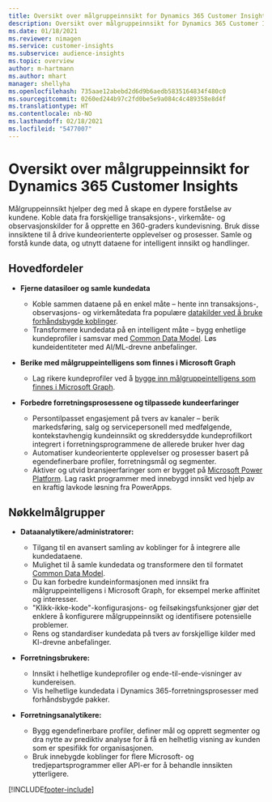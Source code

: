 ```yaml
---
title: Oversikt over målgruppeinnsikt for Dynamics 365 Customer Insights
description: Oversikt over målgruppeinnsikt for Dynamics 365 Customer Insights.
ms.date: 01/18/2021
ms.reviewer: nimagen
ms.service: customer-insights
ms.subservice: audience-insights
ms.topic: overview
author: m-hartmann
ms.author: mhart
manager: shellyha
ms.openlocfilehash: 735aae12abebd2d6d9b6aedb5835164834f480c0
ms.sourcegitcommit: 0260ed244b97c2fd0be5e9a084c4c489358e8d4f
ms.translationtype: HT
ms.contentlocale: nb-NO
ms.lasthandoff: 02/18/2021
ms.locfileid: "5477007"
---
```

# <a name="audience-insights-for-dynamics-365-customer-insights-overview"></a>Oversikt over målgruppeinnsikt for Dynamics 365 Customer Insights

Målgruppeinnsikt hjelper deg med å skape en dypere forståelse av kundene. Koble data fra forskjellige transaksjons-, virkemåte- og observasjonskilder for å opprette en 360-graders kundevisning. Bruk disse innsiktene til å drive kundeorienterte opplevelser og prosesser. Samle og forstå kunde data, og utnytt dataene for intelligent innsikt og handlinger.

## <a name="main-benefits"></a>Hovedfordeler 

- **Fjerne datasiloer og samle kundedata**

  - Koble sammen dataene på en enkel måte – hente inn transaksjons-, observasjons- og virkemåtedata fra populære [datakilder ved å bruke forhåndsbygde koblinger](data-sources.md).
  - Transformere kundedata på en intelligent måte – bygg enhetlige kundeprofiler i samsvar med [Common Data Model](https://docs.microsoft.com/common-data-model/). Løs kundeidentiteter med AI/ML-drevne anbefalinger.

- **Berike med målgruppeintelligens som finnes i Microsoft Graph**

  - Lag rikere kundeprofiler ved å [bygge inn målgruppeintelligens som finnes i Microsoft Graph](enrichment-microsoft-graph.md).  

- **Forbedre forretningsprosessene og tilpassede kundeerfaringer**

  - Persontilpasset engasjement på tvers av kanaler – berik markedsføring, salg og servicepersonell med medfølgende, kontekstavhengig kundeinnsikt og skreddersydde kundeprofilkort integrert i forretningsprogrammene de allerede bruker hver dag
  - Automatiser kundeorienterte opplevelser og prosesser basert på egendefinerbare profiler, forretningsmål og segmenter.
  - Aktiver og utvid bransjeerfaringer som er bygget på [Microsoft Power Platform](https://powerplatform.microsoft.com/). Lag raskt programmer med innebygd innsikt ved hjelp av en kraftig lavkode løsning fra PowerApps.  

## <a name="key-audiences"></a>Nøkkelmålgrupper

- **Dataanalytikere/administratorer:**

  - Tilgang til en avansert samling av koblinger for å integrere alle kundedataene.
  - Mulighet til å samle kundedata og transformere den til formatet [Common Data Model](https://docs.microsoft.com/common-data-model/).
  - Du kan forbedre kundeinformasjonen med innsikt fra målgruppeintelligens i Microsoft Graph, for eksempel merke affinitet og interesser.
  - "Klikk-ikke-kode"-konfigurasjons- og feilsøkingsfunksjoner gjør det enklere å konfigurere målgruppeinnsikt og identifisere potensielle problemer.
  - Rens og standardiser kundedata på tvers av forskjellige kilder med KI-drevne anbefalinger.  

- **Forretningsbrukere:**

  - Innsikt i helhetlige kundeprofiler og ende-til-ende-visninger av kundereisen.
  - Vis helhetlige kundedata i Dynamics 365-forretningsprosesser med forhåndsbygde pakker.

- **Forretningsanalytikere:**

  - Bygg egendefinerbare profiler, definer mål og opprett segmenter og dra nytte av prediktiv analyse for å få en helhetlig visning av kunden som er spesifikk for organisasjonen.  
  - Bruk innebygde koblinger for flere Microsoft- og tredjepartsprogrammer eller API-er for å behandle innsikten ytterligere.


[!INCLUDE[footer-include](../includes/footer-banner.md)]